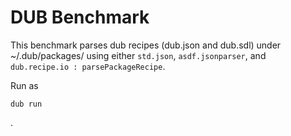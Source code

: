 # DUB Benchmark

This benchmark parses dub recipes (dub.json and dub.sdl) under ~/.dub/packages/
using either `std.json`, `asdf.jsonparser`, and `dub.recipe.io :
parsePackageRecipe`.

Run as

`dub run`

.
